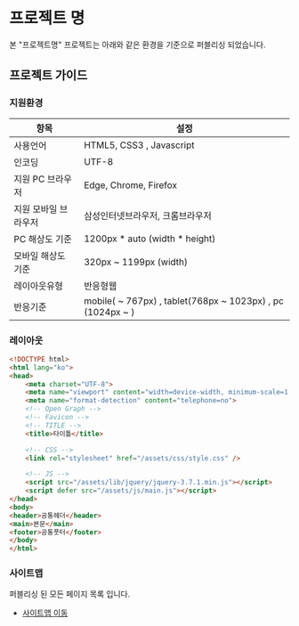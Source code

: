 <!--
가이드는, 프로젝트 완료 후, 최종산출물에 대한 정의를 제공하며,
본 프로젝트의 결과에 대한 최종 정보를 제공합니다.
아래는 간단하게 작성되어있으므로, 프로젝트에 맞게 추가 및 가공하여 제공합니다.
npm run build 시에 같이 빌드됩니다.(기존설정 기준 ./build/@guide 폴더에 저장됩니다)
-->

# 프로젝트 명
본 "프로젝트명" 프로젝트는 아래와 같은 환경을 기준으로 퍼블리싱 되었습니다.

## 프로젝트 가이드
### 지원환경
|항목|설정
|---|---|
| 사용언어 | HTML5, CSS3 , Javascript
| 인코딩 | UTF-8
| 지원 PC 브라우저 | Edge, Chrome, Firefox
| 지원 모바일 브라우저 | 삼성인터넷브라우저, 크롬브라우저
| PC 해상도 기준 | 1200px * auto (width * height)
| 모바일 해상도 기준 | 320px ~ 1199px (width)
| 레이아웃유형 | 반응형웹
| 반응기준 | mobile( ~ 767px) , tablet(768px ~ 1023px) , pc (1024px ~ )

### 레이아웃
```html
<!DOCTYPE html>
<html lang="ko">
<head>
    <meta charset="UTF-8">
    <meta name="viewport" content="width=device-width, minimum-scale=1.0, maximum-scale=1, target-densitydpi=medium-dpi, viewport-fit=cover">
    <meta name="format-detection" content="telephone=no">
    <!-- Open Graph -->
    <!-- Favicon -->
    <!-- TITLE -->
    <title>타이틀</title>

    <!-- CSS -->
    <link rel="stylesheet" href="/assets/css/style.css" />

    <!-- JS -->
    <script src="/assets/lib/jquery/jquery-3.7.1.min.js"></script>
    <script defer src="/assets/js/main.js"></script>
</head>
<body>
<header>공통헤더</header>
<main>본문</main>
<footer>공통풋터</footer>
</body>
</html>
```

### 사이트맵
퍼블리싱 된 모든 페이지 목록 입니다.
- [사이트맵 이동](http://localshot:3000/sitemap.html)





